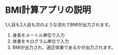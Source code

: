 # BMI計算アプリの説明
1人目も2人目も次のような流れでBMIが出力されます。
1. 身長をメートル単位で入力
1. 体重をキログラム単位で入力
1. BMIが出力され、適正体重であるかが出力されます。

